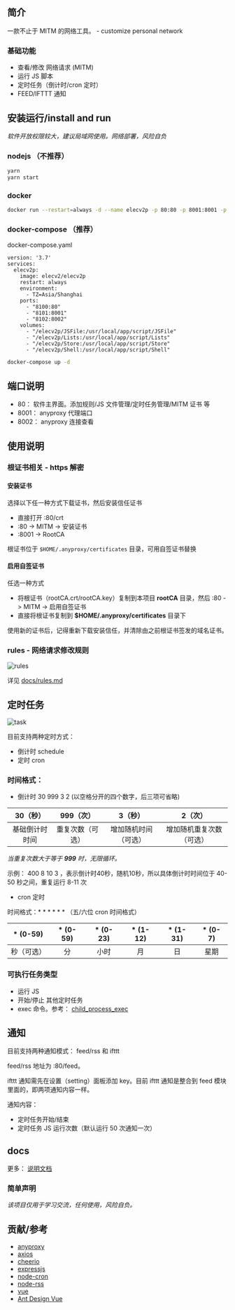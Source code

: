 ## 简介

一款不止于 MITM 的网络工具。 - customize personal network

### 基础功能

- 查看/修改 网络请求 (MITM)
- 运行 JS 脚本
- 定时任务（倒计时/cron 定时）
- FEED/IFTTT 通知

## 安装运行/install and run

*软件开放权限较大，建议局域网使用。网络部署，风险自负*

### nodejs （不推荐）

``` sh
yarn
yarn start
```

### docker

``` sh
docker run --restart=always -d --name elecv2p -p 80:80 -p 8001:8001 -p 8002:8002 elecv2/elecv2p
```

### docker-compose （推荐）

docker-compose.yaml
```
version: '3.7'
services:
  elecv2p:
    image: elecv2/elecv2p
    restart: always
    environment:
      - TZ=Asia/Shanghai
    ports:
      - "8100:80"
      - "8101:8001"
      - "8102:8002"
    volumes:
      - "/elecv2p/JSFile:/usr/local/app/script/JSFile"
      - "/elecv2p/Lists:/usr/local/app/script/Lists"
      - "/elecv2p/Store:/usr/local/app/script/Store"
      - "/elecv2p/Shell:/usr/local/app/script/Shell"
```

``` sh
docker-compose up -d
```

## 端口说明

- 80：    软件主界面。添加规则/JS 文件管理/定时任务管理/MITM 证书 等
- 8001：  anyproxy 代理端口
- 8002：  anyproxy 连接查看

## 使用说明

### 根证书相关 - https 解密

#### 安装证书

选择以下任一种方式下载证书，然后安装信任证书

- 直接打开 :80/crt
- :80 -> MITM -> 安装证书
- :8001 -> RootCA

根证书位于 `$HOME/.anyproxy/certificates` 目录，可用自签证书替换

#### 启用自签证书

任选一种方式

- 将根证书（rootCA.crt/rootCA.key）复制到本项目 **rootCA** 目录，然后 :80 -> MITM -> 启用自签证书
- 直接将根证书复制到 **$HOME/.anyproxy/certificates** 目录下

使用新的证书后，记得重新下载安装信任，并清除由之前根证书签发的域名证书。

### rules - 网络请求修改规则

![rules](https://raw.githubusercontent.com/elecV2/elecV2P-dei/master/docs/res/rules.png)

详见 [docs/rules.md](https://github.com/elecV2/elecV2P-dei/tree/master/docs/03-rules.md)

## 定时任务

![task](https://raw.githubusercontent.com/elecV2/elecV2P-dei/master/docs/res/task.png)

目前支持两种定时方式：
- 倒计时 schedule
- 定时 cron

### 时间格式：

- 倒计时 30 999 3 2  (以空格分开的四个数字，后三项可省略)

|    30（秒）    |     999（次）   |      3（秒）         |       2（次）       
:--------------: | :-------------: | :------------------: | :------------------:
| 基础倒计时时间 | 重复次数（可选）| 增加随机时间（可选） | 增加随机重复次数（可选）  


*当重复次数大于等于 **999** 时，无限循环。*

示例： 400 8 10 3 ，表示倒计时40秒，随机10秒，所以具体倒计时时间位于 40-50 秒之间，重复运行 8-11 次

- cron 定时 

时间格式：* * * * * * （五/六位 cron 时间格式）


| * (0-59)   |  * (0-59)  |  * (0-23)  |  * (1-12)  |  * (1-31)  |  * (0-7)      
:----------: | :--------: | :--------: | :--------: | :--------: | :---------:
| 秒（可选） |    分      |    小时    |      月    |     日     |    星期


### 可执行任务类型

- 运行 JS
- 开始/停止 其他定时任务
- exec 命令。参考： [child_process_exec](https://nodejs.org/api/child_process.html#child_process_child_process_exec_command_options_callback)

## 通知

目前支持两种通知模式： feed/rss 和 ifttt

feed/rss 地址为 :80/feed。

ifttt 通知需先在设置（setting）面板添加 key。目前 ifttt 通知是整合到 feed 模块里面的，即两项通知内容一样。

通知内容：

- 定时任务开始/结束
- 定时任务 JS 运行次数（默认运行 50 次通知一次）

## docs

更多： [说明文档](https://github.com/elecV2/elecV2P-dei)

### 简单声明

*该项目仅用于学习交流，任何使用，风险自负。*

## 贡献/参考

- [anyproxy](https://github.com/alibaba/anyproxy)
- [axios](https://github.com/axios/axios)
- [cheerio](https://github.com/cheeriojs/cheerio)
- [expressjs](https://expressjs.com)
- [node-cron](https://github.com/merencia/node-cron)
- [node-rss](https://github.com/dylang/node-rss)
- [vue](http://vuejs.org/)
- [Ant Design Vue](https://www.antdv.com)